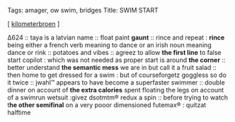 Tags: amager, ow swim, bridges
Title: SWIM START
  
[ [kilometerbroen](https://maps.app.goo.gl/Uhjmb2Wnj11KYKu49) ]

Δ624 :: taya is a latvian name :: float paint **gaunt** :: rince and repeat : **rince** being either a french verb meaning to dance or an irish noun meaning dance or rink :: potatoes and vibes :: agreez to allow **the first line** to false start copilot : which was not needed as proper start is around **the corner** :: better understand **the semantic mess** we are in but call it a fruit salad :: then home to get dressed for a swim : but of courseforgetz goggless so do it twice :: jwahl™ appears to have become a superfaster swimmer :: double dinner on account of **the extra calories** spent floating the legs on account of a swimrun wetsuit :givez dsotmtm® redux a spin :: before trying to watch t**he other semifinal** on a very pooor dimensioned futemax® : quitzat halftime
